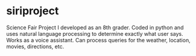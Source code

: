 # siriproject
Science Fair Project I developed as an 8th grader. Coded in python and uses natural language processing to determine exactly what user says. Works as a voice assistant. Can process queries for the weather, location, movies, directions, etc.
